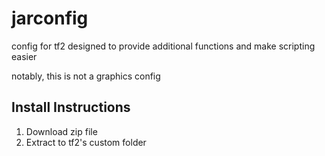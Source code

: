 # jarconfig
config for tf2 designed to provide additional functions and make scripting easier

notably, this is not a graphics config

## Install Instructions

1. Download zip file
2. Extract to tf2's custom folder
